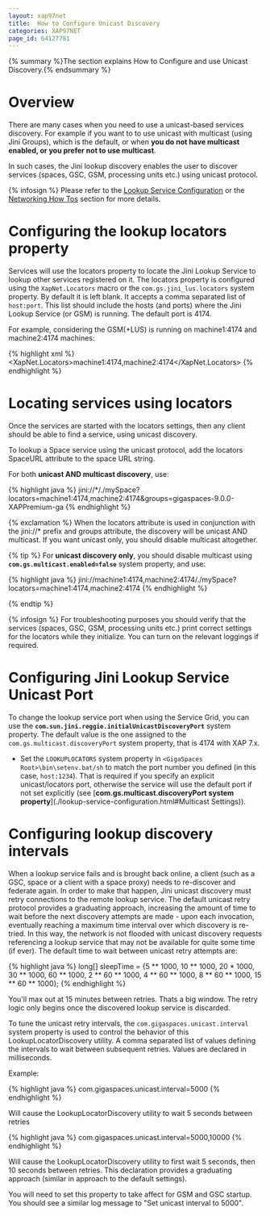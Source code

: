 ```yaml
---
layout: xap97net
title:  How to Configure Unicast Discovery
categories: XAP97NET
page_id: 64127781
---
```


{% summary %}The section explains How to Configure and use Unicast Discovery.{% endsummary %}

# Overview

There are many cases when you need to use a unicast-based services discovery. For example if you want to to use unicast with multicast (using Jini Groups), which is the default, or when **you do not have multicast enabled, or you prefer not to use multicast**.

In such cases, the Jini lookup discovery enables the user to discover services (spaces, GSC, GSM, processing units etc.) using unicast protocol.

{% infosign %} Please refer to the [Lookup Service Configuration](./lookup-service-configuration.html) or the [Networking How Tos](./networking-how-tos.html) section for more details.

# Configuring the lookup locators property

Services will use the locators property to locate the Jini Lookup Service to lookup other services registered on it. The locators property is configured using the `XapNet.Locators` macro or the `com.gs.jini_lus.locators` system property. By default it is left blank. It accepts a comma separated list of `host:port`. This list should include the hosts (and ports) where the Jini Lookup Service (or GSM) is running. The default port is 4174.

For example, considering the GSM(+LUS) is running on machine1:4174 and machine2:4174 machines:

{% highlight xml %}
<XapNet.Locators>machine1:4174,machine2:4174</XapNet.Locators>
{% endhighlight %}

# Locating services using locators

Once the services are started with the locators settings, then any client should be able to find a service, using unicast discovery.

To lookup a Space service using the unicast protocol, add the locators SpaceURL attribute to the space URL string.

For both **unicast AND multicast discovery**, use:

{% highlight java %}
jini://*/./mySpace?locators=machine1:4174,machine2:4174&groups=gigaspaces-9.0.0-XAPPremium-ga
{% endhighlight %}

{% exclamation %} When the locators attribute is used in conjunction with the jini://* prefix and groups attribute, the discovery will be unicast AND multicast.
If you want unicast only, you should disable multicast altogether.

{% tip %}
For **unicast discovery only**, you should disable multicast using **`com.gs.multicast.enabled=false`** system property, and use:

{% highlight java %}
jini://machine1:4174,machine2:4174/./mySpace?locators=machine1:4174,machine2:4174
{% endhighlight %}

{% endtip %}

{% infosign %} For troubleshooting purposes you should verify that the services (spaces, GSC, GSM, processing units etc.) print correct settings for the locators while they initialize. You can turn on the relevant loggings if required.

# Configuring Jini Lookup Service Unicast Port

To change the lookup service port when using the Service Grid, you can use the **`com.sun.jini.reggie.initialUnicastDiscoveryPort`** system property. The default value is the one assigned to the `com.gs.multicast.discoveryPort` system property, that is 4174 with XAP 7.x.

- Set the `LOOKUPLOCATORS` system property in `<GigaSpaces Root>\bin\setenv.bat/sh` to match the port number you defined (in this case, `host:1234`). That is required if you specify an explicit unicast/locators port, otherwise the service will use the default port if not set explicitly (see [**com.gs.multicast.discoveryPort system property**](./lookup-service-configuration.html#Multicast Settings)).

# Configuring lookup discovery intervals

When a lookup service fails and is brought back online, a client (such as a GSC, space or a client with a space proxy) needs to re-discover and federate again. In order to make that happen, Jini unicast discovery must retry connections to the remote lookup service. The default unicast retry protocol provides a graduating approach, increasing the amount of time to wait before the next discovery attempts are made - upon each invocation, eventually reaching a maximum time interval over which discovery is re-tried. In this way, the network is not flooded with unicast discovery requests referencing a lookup service that may not be available for quite some time (if ever). The default time to wait between unicast retry attempts are:

{% highlight java %}
long[] sleepTime = {5 ** 1000, 10 ** 1000, 20 * 1000,
                                    30 ** 1000, 60 ** 1000,
                                    2 ** 60 ** 1000, 4 ** 60 ** 1000,
                                    8 ** 60 ** 1000, 15 ** 60 ** 1000};
{% endhighlight %}

You'll max out at 15 minutes between retries. Thats a big window.
The retry logic only begins once the discovered lookup service is discarded.

To tune the unicast retry intervals, the `com.gigaspaces.unicast.interval` system property is used to control the behavior of this LookupLocatorDiscovery utility. A comma separated list of values defining the intervals to wait between subsequent retries. Values are declared in milliseconds.

Example:

{% highlight java %}
com.gigaspaces.unicast.interval=5000
{% endhighlight %}

Will cause the LookupLocatorDiscovery utility to wait 5 seconds between retries

{% highlight java %}
com.gigaspaces.unicast.interval=5000,10000
{% endhighlight %}

Will cause the LookupLocatorDiscovery utility to first wait 5 seconds, then 10 seconds between retries. This declaration provides a graduating approach (similar in approach to the default settings).

You will need to set this property to take affect for GSM and GSC startup. You should see a similar log message to "Set unicast interval to 5000".
